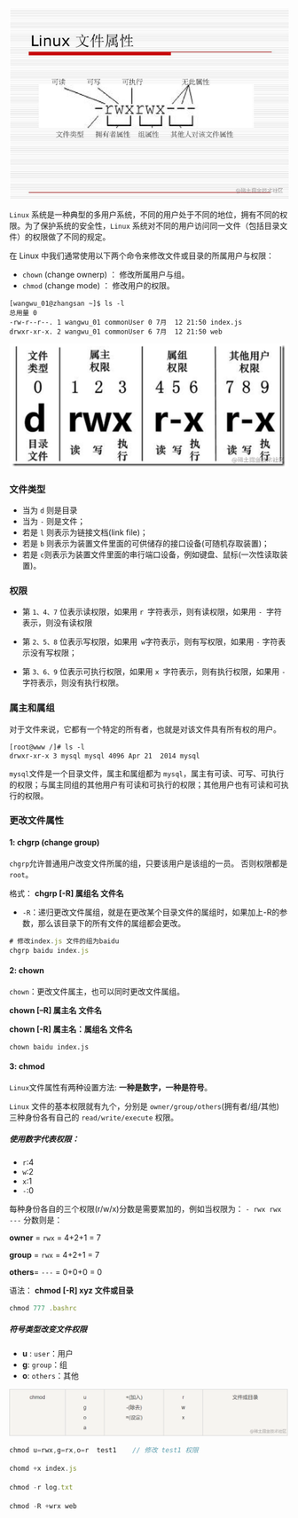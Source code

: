 
![image.png](1.png)

`Linux` 系统是一种典型的多用户系统，不同的用户处于不同的地位，拥有不同的权限。为了保护系统的安全性，`Linux` 系统对不同的用户访问同一文件（包括目录文件）的权限做了不同的规定。

在 Linux 中我们通常使用以下两个命令来修改文件或目录的所属用户与权限：

- `chown` (change ownerp) ： 修改所属用户与组。
- `chmod` (change mode) ： 修改用户的权限。

```shell
[wangwu_01@zhangsan ~]$ ls -l 
总用量 0
-rw-r--r--. 1 wangwu_01 commonUser 0 7月  12 21:50 index.js
drwxr-xr-x. 2 wangwu_01 commonUser 6 7月  12 21:50 web
```

![image.png](2.png)

### 文件类型

- 当为 `d` 则是目录
- 当为 `-` 则是文件；
- 若是 `l` 则表示为链接文档(link file)；
- 若是 `b` 则表示为装置文件里面的可供储存的接口设备(可随机存取装置)；
- 若是 `c`则表示为装置文件里面的串行端口设备，例如键盘、鼠标(一次性读取装置)。

### 权限

- 第 `1、4、7` 位表示读权限，如果用 `r `字符表示，则有读权限，如果用 `- `字符表示，则没有读权限

- 第 `2、5、8` 位表示写权限，如果用` w`字符表示，则有写权限，如果用 `-` 字符表示没有写权限；

- 第 `3、6、9` 位表示可执行权限，如果用 `x `字符表示，则有执行权限，如果用 `-` 字符表示，则没有执行权限。

### 属主和属组

对于文件来说，它都有一个特定的所有者，也就是对该文件具有所有权的用户。

```shell
[root@www /]# ls -l
drwxr-xr-x 3 mysql mysql 4096 Apr 21  2014 mysql
```
`mysql`文件是一个目录文件，属主和属组都为 `mysql`，属主有可读、可写、可执行的权限；与属主同组的其他用户有可读和可执行的权限；其他用户也有可读和可执行的权限。

### 更改文件属性

#### 1: chgrp (change group)

`chgrp`允许普通用户改变文件所属的组，只要该用户是该组的一员。
否则权限都是`root`。

格式： **chgrp [-R] 属组名 文件名**

- `-R`：递归更改文件属组，就是在更改某个目录文件的属组时，如果加上-R的参数，那么该目录下的所有文件的属组都会更改。


```js
# 修改index.js 文件的组为baidu
chgrp baidu index.js
```
#### 2: chown
`chown`：更改文件属主，也可以同时更改文件属组。

**chown [–R] 属主名 文件名**

**chown [-R] 属主名：属组名 文件名**

```shell
chown baidu index.js
```

#### 3: chmod

`Linux`文件属性有两种设置方法: **一种是数字，一种是符号**。

`Linux` 文件的基本权限就有九个，分别是 `owner/group/others`(拥有者/组/其他) 三种身份各有自己的 `read/write/execute` 权限。

##### 使用数字代表权限：

- `r`:4
- `w`:2
- `x`:1
- `-`:0 

每种身份各自的三个权限(r/w/x)分数是需要累加的，例如当权限为： `- rwx rwx ---` 分数则是：

**owner** = `rwx` = 4+2+1 = 7

**group** = `rwx` = 4+2+1 = 7

**others**= `---` = 0+0+0 = 0

语法： **chmod [-R] xyz 文件或目录**

```js
chmod 777 .bashrc
```

##### 符号类型改变文件权限

- **u** : `user`：用户
- **g**: `group`：组
- **o**: `others`：其他


![image.png](3.png)


```js
chmod u=rwx,g=rx,o=r  test1    // 修改 test1 权限

chomd +x index.js

chmod -r log.txt

chmod -R +wrx web
```


